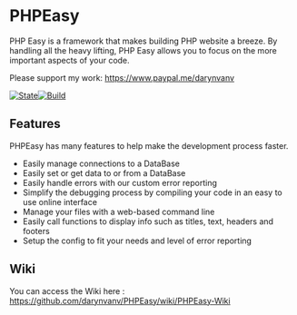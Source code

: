 # PHPEasy
PHP Easy is a framework that makes building PHP website a breeze. By handling all the heavy lifting, PHP Easy allows you to focus on the more important aspects of your code.

Please support my work: https://www.paypal.me/darynvanv

[![State](https://img.shields.io/badge/Stage-Unfinished-red.svg)](#)[![Build](https://img.shields.io/badge/Build-B0.1-green.svg)](#)

## Features
PHPEasy has many features to help make the development process faster.

* Easily manage connections to a DataBase
* Easily set or get data to or from a DataBase
* Easily handle errors with our custom error reporting
* Simplify the debugging process by compiling your code in an easy to use online interface
* Manage your files with a web-based command line
* Easily call functions to display info such as titles, text, headers and footers
* Setup the config to fit your needs and level of error reporting

## Wiki
You can access the Wiki here : https://github.com/darynvanv/PHPEasy/wiki/PHPEasy-Wiki


